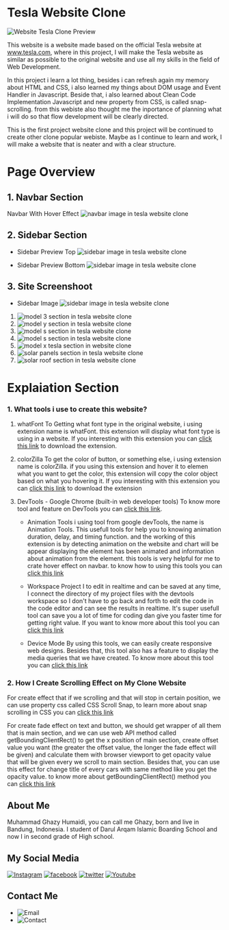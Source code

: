 # Tesla Website Clone

![Website Tesla Clone Preview](assets/image/readme/tesla-clone-preview.png)

This website is a website made based on the official Tesla website at www.tesla.com, where in this project, I will make the Tesla website as similar as possible to the original website and use all my skills in the field of Web Development.

In this project i learn a lot thing, besides i can refresh again my memory about HTML and CSS, i also learned my things about DOM usage and Event Handler in Javascript. Beside that, i also learned about Clean Code Implementation Javascript and new property from CSS, is called snap-scrolling. from this webiste also thought me the inportance of planning what i will do so that flow development will be clearly directed.

This is the first project website clone and this project will be continued to create other clone popular webiste. Maybe as I continue to learn and work, I will make a website that is neater and with a clear structure.

# Page Overview

## 1. Navbar Section
Navbar With Hover Effect
![navbar image in tesla website clone](assets/image/readme/navbar-preview.png)

## 2. Sidebar Section
- Sidebar Preview Top
![sidebar image in tesla website clone](assets/image/readme/sidebar-preview-top.png)

- Sidebar Preview Bottom
![sidebar image in tesla website clone](assets/image/readme/sidebar-preview-bottom.png)

## 3. Site Screenshoot
- Sidebar Image
![sidebar image in tesla website clone](assets/image/readme/sidebar-preview-bottom.png)

1. ![model 3 section in tesla website clone](assets/image/readme/model-3-preview.png)
2. ![model y section in tesla website clone](assets/image/readme/model-y-preview.png)
3. ![model s section in tesla website clone](assets/image/readme/model-s-preview.png)
4. ![model s section in tesla website clone](assets/image/readme/model-s-preview.png)
5. ![model x tesla section in website clone](assets/image/readme/model-x-preview.png)
6. ![solar panels section in tesla website clone](assets/image/readme/solar-panels-preview.png)
7. ![solar roof section in tesla website clone](assets/image/readme/solar-roof-preview.png)


# Explaiation Section
### 1. What tools i use to create this website?

1. whatFont
To Getting what font type in the original website, i using extension name is whatFont. this extension will display what font type is using in a website. If you interesting with this extension you can [click this link](https://chrome.google.com/webstore/detail/whatfont/jabopobgcpjmedljpbcaablpmlmfcogm) to download the extension.

2. colorZilla
To get the color of button, or something else, i using extension name is colorZilla. if you using this extension and hover it to elemen what you want to get the color, this extension will copy the color object based on what you hovering it. If you interesting with this extension you can [click this link](https://chrome.google.com/webstore/detail/colorzilla/bhlhnicpbhignbdhedgjhgdocnmhomnp) to download the extension

3. DevTools - Google Chrome (built-in web developer tools)
   To know more tool and feature on DevTools you can [click this link](https://developer.chrome.com/docs/devtools/).

   - Animation Tools
   i using tool from google devTools, the name is Animation Tools. This usefull tools for help you to knowing animation duration, delay, and timing function. and the working of this extension is by detecting animation on the website and chart will be appear displaying the element has been animated and information about animation from the element. this tools is very helpful for me to crate hover effect on navbar. to know how to using this tools you can  [click this link](https://developer.chrome.com/docs/devtools/css/animations/)

   - Workspace Project
   I to edit in realtime and can be saved at any time, I connect the directory of my project files with the devtools workspace so I don't have to go back and forth to edit the code in the code editor and can see the results in realtime. It's super usefull tool can save you a lot of time for coding dan give you faster time for getting right value. If you want to know more about this tool you can [click this link](https://developer.chrome.com/docs/devtools/workspaces/)

   - Device Mode
    By using this tools, we can easily create responsive web designs. Besides that, this tool also has a feature to display the media queries that we have created. To know more about this tool you can [click this link](https://developer.chrome.com/docs/devtools/device-mode/)

### 2. How I Create Scrolling Effect on My Clone Website
For create effect that if we scrolling and that will stop in certain position, we can use property css called CSS Scroll Snap, to learn more about snap scrolling in CSS you can [click this link](https://developer.mozilla.org/en-US/docs/Web/CSS/scroll-snap-type)

For create fade effect on text and button, we should get wrapper of all them that is main section, and we can use web API method called getBoundingClientRect() to get the x position of main section, create offset value you want (the greater the offset value, the longer the fade effect will be given) and calculate them with browser viewport to get opacity value that will be given every we scroll to main section. Besides that, you can use this effect for change title of every cars with same method like you get the opacity value. to know more about getBoundingClientRect() method you can [click this link](https://developer.mozilla.org/en-US/docs/Web/API/Element/getBoundingClientRect)

## About Me
Muhammad Ghazy Humaidi, you can call me Ghazy, born and live in Bandung, Indonesia. I student of Darul Arqam Islamic Boarding School and now I in second grade of High school.

## My Social Media

[![Instagram](https://img.shields.io/badge/-INSTAGRAM-cd486b?style=for-the-badge&logo=instagram&logoColor=white)](https://instagram.com/ghazthiskc/)
[![facebook](https://img.shields.io/badge/-facebook-blue?style=for-the-badge&logo=facebook&logoColor=white)](https://www.facebook.com/ghazy.muhammad.5836)
[![twitter](https://img.shields.io/badge/-twitter-blue?style=for-the-badge&logo=twitter&logoColor=white)](https://twitter.com/GhazyHumaidi)
[![Youtube](https://img.shields.io/badge/-youtube-red?style=for-the-badge&logo=youtube&logoColor=white)](https://www.youtube.com/channel/UCMjvvnOagbQqOBmXljNjIFw)

## Contact Me
- ![Email](https://img.shields.io/badge/Email-muhammad.ghazy.hum@gmail.com-orange?style=flat-squarel&logoColor=white)
- ![Contact](https://img.shields.io/badge/Contact-+62--822--2344--2849-red?style=flat-squarel&logoColor=white)
